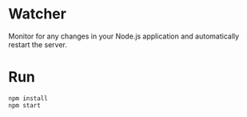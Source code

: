 # Watcher
Monitor for any changes in your Node.js application and automatically restart the server.

# Run
```
npm install
npm start
```